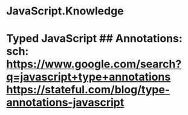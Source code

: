 # JavaScript.Knowledge
# Typed JavaScript ## Annotations: sch: https://www.google.com/search?q=javascript+type+annotations https://stateful.com/blog/type-annotations-javascript
